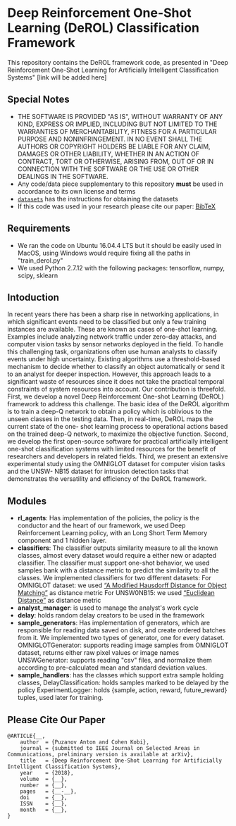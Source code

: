 # Deep Reinforcement One-Shot Learning (DeROL) Classification Framework

This repository contains the DeROL framework code, as presented in "Deep Reinforcement One-Shot Learning for Artificially Intelligent Classification Systems" [link will be added here]

## Special Notes
* THE SOFTWARE IS PROVIDED "AS IS", WITHOUT WARRANTY OF ANY KIND, EXPRESS OR IMPLIED, INCLUDING BUT NOT LIMITED TO THE WARRANTIES OF MERCHANTABILITY, FITNESS FOR A PARTICULAR PURPOSE AND NONINFRINGEMENT. IN NO EVENT SHALL THE AUTHORS OR COPYRIGHT HOLDERS BE LIABLE FOR ANY CLAIM, DAMAGES OR OTHER LIABILITY, WHETHER IN AN ACTION OF CONTRACT, TORT OR OTHERWISE, ARISING FROM, OUT OF OR IN CONNECTION WITH THE SOFTWARE OR THE USE OR OTHER DEALINGS IN THE SOFTWARE.
* Any code/data piece supplementary to this repository **must** be used in accordance to its own license and terms
* [`datasets`](datasets) has the instructions for obtaining the datasets
* If this code was used in your research please cite our paper: [BibTeX](https://github.com/antonpuz/DeROL#please-cite-our-paper)

## Requirements
* We ran the code on Ubuntu 16.04.4 LTS but it should be easily used in MacOS, using Windows would require fixing all the paths in "train_derol.py"
* We used Python 2.7.12 with the following packages: tensorflow, numpy, scipy, sklearn

## Intoduction
In recent years there has been a sharp rise in networking applications, in which significant events need to be classified but only a few training instances are available. These are known as cases of one-shot learning. Examples include analyzing network traffic under zero-day attacks, and computer vision tasks by sensor networks deployed in the field. To handle this challenging task, organizations often use human analysts to classify events under high uncertainty. Existing algorithms use a threshold-based mechanism to decide whether to classify an object automatically or send it to an analyst for deeper inspection. However, this approach leads to a significant waste of resources since it does not take the practical temporal constraints of system resources into account. Our contribution is threefold. First, we develop a novel Deep Reinforcement One-shot Learning (DeROL) framework to address this challenge. The basic idea of the DeROL algorithm is to train a deep-Q network to obtain a policy which is oblivious to the unseen classes in the testing data. Then, in real-time, DeROL maps the current state of the one- shot learning process to operational actions based on the trained deep-Q network, to maximize the objective function. Second, we develop the first open-source software for practical artificially intelligent one-shot classification systems with limited resources for the benefit of researchers and developers in related fields. Third, we present an extensive experimental study using the OMNIGLOT dataset for computer vision tasks and the UNSW- NB15 dataset for intrusion detection tasks that demonstrates the versatility and efficiency of the DeROL framework.

## Modules
* **rl_agents**: Has implementation of the policies, the policy is the conductor and the heart of our framework, we used Deep Reinforcement Learning policy,
with an Long Short Term Memory component and 1 hidden layer.
* **classifiers**: The classifier outputs similarity measure to all the known classes, almost every dataset would require a either new or adapted classifier.
The classifier must support one-shot behavior, we used samples bank with a distance metric to predict the similarity to all the classes. We implemented classifiers for two different datasets:
For OMNIGLOT dataset: we used [“A Modified Hausdorff Distance for Object Matching”](http://www.cse.msu.edu/prip/Files/DubuissonJain.pdf) as distance metric
For UNSW0NB15: we used [“Euclidean Distance”](https://en.wikipedia.org/wiki/Euclidean_distance) as distance metric
* **analyst_manager**: is used to manage the analyst's work cycle
* **delay**: holds random delay creators to be used in the framework
* **sample_generators**: Has implementation of generators, which are responsible for reading data saved on disk, and create ordered batches from it.
We implemented two types of generator, one for every dataset.
OMNIGLOTGenerator: supports reading image samples from OMNIGLOT dataset, returns either raw pixel values or image names
UNSWGenerator: supports reading "csv" files, and normalize them according to pre-calculated mean and standard deviation values.
* **sample_handlers**: has the classes which support extra sample holding classes,
DelayClassification: holds samples marked to be delayed by the policy
ExperimentLogger: holds {sample, action, reward, future_reward} tuples, used later for training.

## Please Cite Our Paper
    @ARTICLE{__,
        author  = {Puzanov Anton and Cohen Kobi},
        journal = {submitted to IEEE Journal on Selected Areas in Communications, preliminary version is available at arXiv},
        title   = {Deep Reinforcement One-Shot Learning for Artificially Intelligent Classification Systems},
        year 	= {2018},
        volume 	= {__},
        number 	= {__},
        pages 	= {__-__},
        doi 	= {__},
        ISSN 	= {__},
        month 	= {__},
    }